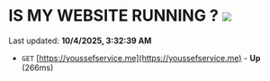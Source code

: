 # IS MY WEBSITE RUNNING ? [![](https://img.shields.io/static/v1?label=Sponsor&message=%E2%9D%A4&logo=GitHub&color=%23fe8e86)](https://github.com/sponsors/Youssef-Lehmam)

Last updated: **10/4/2025, 3:32:39 AM**

- `GET` [https://youssefservice.me](https://youssefservice.me) - **Up** (266ms)
